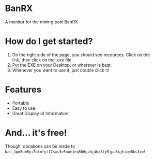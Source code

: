 # BanRX
 A monitor for the mining pool BanRX

# How do I get started?

1. On the right side of the page, you should see recources. Click on the link, then click on the .exe file.
2. Put the EXE on your Desktop, or wherever is best.
3. Whenever you want to use it, just double click it!

# Features

- Portable
- Easy to use
- Great Display of Information

# And... it's free!

Though, donations can be made to `ban_1po5om5yi7dfnfyt17sxs5e5ooeihq566gzhj4hx3ty5jpa3sjhiqw8ks3iw`!
